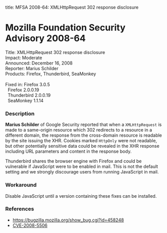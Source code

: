 title: MFSA 2008-64: XMLHttpRequest 302 response disclosure

<h1>Mozilla Foundation Security Advisory 2008-64</h1>

<p>
<span class="label">Title:</span>      XMLHttpRequest 302 response disclosure<br/>
<span class="label">Impact:</span>     Moderate<br/>
<span class="label">Announced:</span>  December 16, 2008<br/>
<span class="label">Reporter:</span>   Marius Schilder<br/>
<span class="label">Products:</span>   Firefox, Thunderbird, SeaMonkey<br/>
<br/>
<span class="label">Fixed in:</span>   Firefox 3.0.5<br/>
<span class="label">&#160;</span>      Firefox 2.0.0.19<br/>
<span class="label">&#160;</span>      Thunderbird 2.0.0.19<br/>
<span class="label">&#160;</span>      SeaMonkey 1.1.14<br/>
</p>


<h3>Description</h3>

<p><strong>Marius Schilder</strong> of Google Security reported that
when a <code>XMLHttpRequest</code> is made to a same-origin resource
which 302 redirects to a resource in a different domain, the response
from the cross-domain resource is readable by the site issuing the
XHR.  Cookies marked <code>HttpOnly</code> were not readable, but
other potentially sensitive data could be revealed in the XHR response
including URL parameters and content in the response body.</p>

<p class="note">Thunderbird shares the browser engine with Firefox and
could be vulnerable if JavaScript were to be enabled in mail. This is
not the default setting and we strongly discourage users from running
JavaScript in mail.</p>

<h3>Workaround</h3>

<p>Disable JavaScript until a version containing these fixes can be
installed.</p>

<h3>References</h3>

<ul>
  <li><a href="https://bugzilla.mozilla.org/show_bug.cgi?id=458248">https://bugzilla.mozilla.org/show_bug.cgi?id=458248</a></li>
  <li><a class="ex-ref" href="http://cve.mitre.org/cgi-bin/cvename.cgi?name=CVE-2008-5506">CVE-2008-5506</a></li>
</ul>



